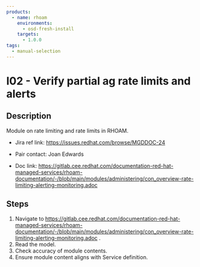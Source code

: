 ```yaml
---
products:
  - name: rhoam
    environments:
      - osd-fresh-install
    targets:
      - 1.0.0
tags:
  - manual-selection
---
```


# I02 - Verify partial ag rate limits and alerts

## Description

Module on rate limiting and rate limits in RHOAM.

- Jira ref link: https://issues.redhat.com/browse/MGDDOC-24

- Pair contact: Joan Edwards

* Doc link: https://gitlab.cee.redhat.com/documentation-red-hat-managed-services/rhoam-documentation/-/blob/main/modules/administering/con_overview-rate-limiting-alerting-monitoring.adoc

## Steps

1. Navigate to https://gitlab.cee.redhat.com/documentation-red-hat-managed-services/rhoam-documentation/-/blob/main/modules/administering/con_overview-rate-limiting-alerting-monitoring.adoc .
2. Read the model.
3. Check accuracy of module contents.
4. Ensure module content aligns with Service definition.
